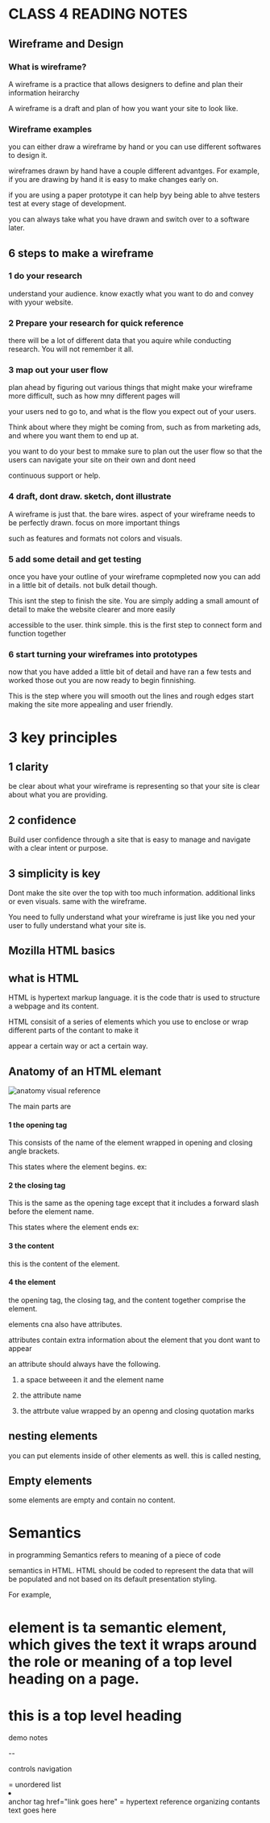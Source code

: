# CLASS 4 READING NOTES

## Wireframe and Design

### What is wireframe?

A wireframe is a practice that allows designers to define and plan their information heirarchy

A wireframe is a draft and plan of how you want your site to look like.

### Wireframe examples

you can either draw a wireframe by hand or you can use different softwares to design it.

wireframes drawn by hand have a couple different advantges. For example, if you are drawing by hand it is easy to make changes early on.

if you are using a paper prototype it can help byy being able to ahve testers test at every stage of development.

you can always take what you have drawn and switch over to a software later.

## 6 steps to make a wireframe

### 1 do your research

understand your audience. know exactly what you want to do and convey with yyour website.

### 2 Prepare your research for quick reference

there will be a lot of different data that you aquire while conducting research. You will not remember it all.

### 3 map out your user flow

plan ahead by figuring out various things that might make your wireframe more difficult, such as how mny different pages will

your users ned to go to, and what is the flow you expect out of your users.

Think about where they might be coming from, such as from marketing ads, and where you want them to end up at.

you want to do your best to mmake sure to plan out the user flow so that the users can navigate your site on their own and dont need

continuous support or help.

### 4 draft, dont draw. sketch, dont illustrate

A wireframe is just that. the bare wires. aspect of your wireframe needs to be perfectly drawn. focus on more important things

such as features and formats not colors and visuals.

### 5 add some detail and get testing

once you have your outline of your wireframe copmpleted now you can add in a little bit of details. not bulk detail though.

This isnt the step to finish the site. You are simply adding a small amount of detail to make the website clearer and more easily

accessible to the user. think simple. this is the first step to connect form and function together

### 6 start turning your wireframes into prototypes

now that you have added a little bit of detail and have ran a few tests and worked those out you are now ready to begin finnishing.

This is the step where you will smooth out the lines and rough edges start making the site more appealing and user friendly.

# 3 key principles

## 1 clarity

be clear about what your wireframe is representing so that your site is clear about what you are providing.

## 2 confidence

Build user confidence through a site that is easy to manage and navigate with a clear intent or purpose.

## 3 simplicity is key

Dont make the site over the top with too much information. additional links or even visuals. same with the wireframe.

You need to fully understand what your wireframe is just like you ned your user to fully understand what your site is.

## Mozilla HTML basics

## what is HTML

HTML is hypertext markup language. it is the code thatr is used to structure a webpage and its content.

HTML consisit of a series of elements which you use to enclose or wrap different parts of the contant to make it

appear a certain way or act a certain way.

## Anatomy of an HTML elemant

![anatomy visual reference](https://developer.mozilla.org/en-US/docs/Learn/Getting_started_with_the_web/HTML_basics/grumpy-cat-small.png)

The main parts are

#### 1 the opening tag

This consists of the name of the element wrapped in opening and closing angle brackets.

This states where the element begins. ex:<p>

#### 2 the closing tag

This is the same as the opening tage except that it includes a forward slash before the element name.

This states where the element ends ex:</p>

#### 3 the content

this is the content of the element.

#### 4 the element

the opening tag, the closing tag, and the content together comprise the element.

elements cna also have attributes.

attributes contain extra information about the element that you dont want to appear

an attribute should always have the following.

1. a space betweeen it and the element name

2. the attribute name

3. the attrbute value wrapped by an openng and closing quotation marks

## nesting elements

you can put elements inside of other elements as well. this is called nesting,

## Empty elements

some elements are empty and contain no content.

# Semantics

in programming Semantics refers to meaning of a piece of code

semantics in HTML. HTML should be coded to represent the data that will be populated and not based on its default presentation styling.

For example, <h1> element is ta semantic element, which gives the text it wraps around the role or meaning of a top level heading on a page.

<h1> this is a top level heading</h1>
demo notes

-- <nav>
controls navigation
</nav>
<ul></ul> = unordered list
<li><a></a></li> anchor tag
href="link goes here" = hypertext reference
organizing contants
<section></section>
<section></section>
<imgsrc="path to file"
<p>text goes here</p>
<main></main>
<header></header>
<footer></footer>
